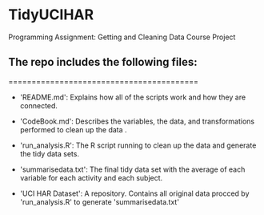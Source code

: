 # TidyUCIHAR
Programming Assignment: Getting and Cleaning Data Course Project

## The repo includes the following files:
=========================================

- 'README.md': Explains how all of the scripts work and how they are connected.

- 'CodeBook.md': Describes the variables, the data, and transformations performed to clean up the data .

- 'run_analysis.R': The R script running to clean up the data and generate the tidy data sets.

- 'summarisedata.txt': The final tidy data set with the average of each variable for each activity and each subject.

- 'UCI HAR Dataset': A repository. Contains all original data procced by 'run_analysis.R' to generate 'summarisedata.txt'

